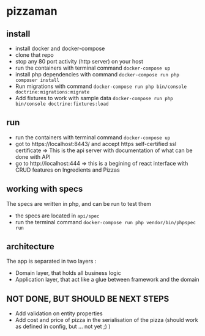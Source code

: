 # pizzaman

## install 

* install docker and docker-compose
* clone that repo
* stop any 80 port activity (http server) on your host
* run the containers with terminal command ```docker-compose up```
* install php dependencies with command ```docker-compose run php composer install```
* Run migrations with command ```docker-compose run php bin/console doctrine:migrations:migrate```
* Add fixtures to work with sample data ```docker-compose run php bin/console doctrine:fixtures:load```

## run

* run the containers with terminal command ```docker-compose up```
* got to https://localhost:8443/ and accept https self-certified ssl certificate
  => This is the api server with documentation of what can be done with API
* go to http://localhost:444
  => this is a begining of react interface with CRUD features on Ingredients and Pizzas

## working with specs

The specs are written in php, and can be run to test them
* the specs are located in ```api/spec```
* run the terminal command ```docker-compose run php vendor/bin/phpspec run```

## architecture

The app is separated in two layers :
* Domain layer, that holds all business logic
* Application layer, that act like a glue between framework and the domain

## NOT DONE, BUT SHOULD BE NEXT STEPS

* Add validation on entity properties
* Add cost and price of pizza in the serialisation of the pizza (should work as defined in config, but … not yet ;) )
